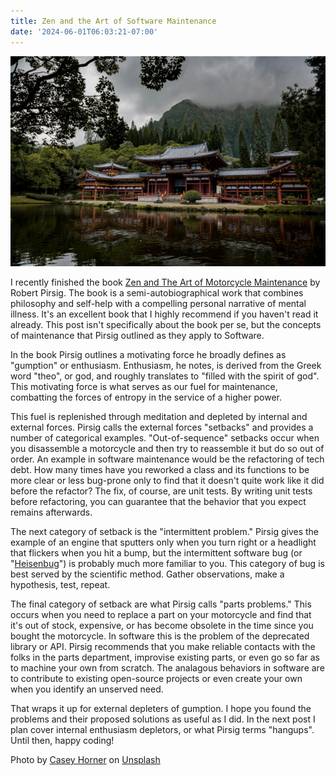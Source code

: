 ```yaml
---
title: Zen and the Art of Software Maintenance
date: '2024-06-01T06:03:21-07:00'
---
```

![Zen Mountain](/assets/images/zenmountain.jpg)

I recently finished the book <u>Zen and The Art of Motorcycle Maintenance</u> by Robert Pirsig.    The book is a semi-autobiographical work that combines philosophy and self-help with a compelling personal narrative of mental illness. It's an excellent book that I highly recommend if you haven't read it already.  This post isn't specifically about the book per se, but the concepts of maintenance that Pirsig outlined as they apply to Software.

In the book Pirsig outlines a motivating force he broadly defines as "gumption" or enthusiasm.  Enthusiasm, he notes, is derived from the Greek word "theo", or god, and roughly translates to "filled with the spirit of god".  This motivating force is what serves as our fuel for maintenance, combatting the forces of entropy in the service of a higher power.

This fuel is replenished through meditation and depleted by internal and external forces.  Pirsig calls the external forces "setbacks" and provides a number of categorical examples.  "Out-of-sequence" setbacks occur when you disassemble a motorcycle and then try to reassemble it but do so out of order.  An example in software maintenance would be the refactoring of tech debt.  How many times have you reworked a class and its functions to be more clear or less bug-prone only to find that it doesn't quite work like it did before the refactor?  The fix, of course, are unit tests.  By writing unit tests before refactoring, you can guarantee that the behavior that you expect remains afterwards.

The next category of setback is the "intermittent problem." Pirsig gives the example of an engine that sputters only when you turn right or a headlight that flickers when you hit a bump, but the intermittent software bug (or "[Heisenbug](https://en.wikipedia.org/wiki/Heisenbug)") is probably much more familiar to you.  This category of bug is best served by the scientific method.  Gather observations, make a hypothesis, test, repeat. 

The final category of setback are what Pirsig calls "parts problems."  This occurs when you need to replace a part on your motorcycle and find that it's out of stock, expensive, or has become obsolete in the time since you bought the motorcycle.  In software this is the problem of the deprecated library or API.  Pirsig recommends that you make reliable contacts with the folks in the parts department, improvise existing parts, or even go so far as to machine your own from scratch.  The analagous behaviors in software are to contribute to existing open-source projects or even create your own when you identify an unserved need.

That wraps it up for external depleters of gumption.  I hope you found the problems and their proposed solutions as useful as I did. In the next post I plan cover internal enthusiasm depletors, or what Pirsig terms "hangups".  Until then, happy coding!

Photo by <a href="https://unsplash.com/@mischievous_penguins?utm_content=creditCopyText&utm_medium=referral&utm_source=unsplash">Casey Horner</a> on <a href="https://unsplash.com/photos/gray-and-brown-pagoda-temple-beside-calm-body-of-water-at-daytime-KR03PvYv3Fs?utm_content=creditCopyText&utm_medium=referral&utm_source=unsplash">Unsplash</a>
